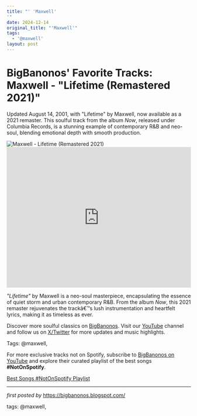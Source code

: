 ```yaml
---
title: "' 'Maxwell'
'"
date: 2024-12-14
original_title: "'Maxwell'"
tags:
  - '@maxwell'
layout: post
---
```

<!-- Post Title -->
<h1 >BigBanonos' Favorite Tracks: Maxwell - "Lifetime (Remastered 2021)"</h1> <!-- Introductory Text -->
<p >Updated August 14, 2001, with "Lifetime" by Maxwell, now available as a 2021 remaster. This soulful track from the album <em>Now</em>, released under Columbia Records, is a stunning example of contemporary R&B and neo-soul, blending emotional depth with smooth production.</p> <!-- Featured Image -->
<div > <img src="https://i.scdn.co/image/ab67616d0000b27315787c89836a4b06c7c7c488" alt="Maxwell - Lifetime (Remastered 2021)" />
</div> <!-- YouTube Video Embed -->
<div > <iframe width="100%" height="385" src="https://www.youtube.com/embed/gMAHTZ2nBvk" title="Maxwell - Lifetime (Official HD Video)" frameborder="0" allow="accelerometer; autoplay; clipboard-write; encrypted-media; gyroscope; picture-in-picture; web-share" referrerpolicy="strict-origin-when-cross-origin" allowfullscreen></iframe>
</div> <!-- Song Information -->
<div > <p><em>"Lifetime"</em> by Maxwell is a neo-soul masterpiece, encapsulating the essence of quiet storm and urban contemporary R&B. From the album <em>Now</em>, this 2021 remaster rejuvenates the trackâ€™s lush instrumentation and heartfelt lyrics, making it as timeless as ever.</p>
</div> <!-- Footer Links -->
<div > <p>Discover more soulful classics on <a href="https://bigbanonos.blogspot.com/" target="_blank">BigBanonos</a>. Visit our <a href="https://www.youtube.com/@BigBanonos" target="_blank">YouTube</a> channel and follow us on <a href="https://x.com/bigbanonos" target="_blank">X/Twitter</a> for more updates and music highlights.</p>
</div> <!-- Tags -->
<p >Tags: @maxwell,</p>


<!--Subscribe and Playlist Links-->
<div>
    <p>For more exclusive tracks not on Spotify, subscribe to <a href="https://www.youtube.com/@BigBanonos" target="_blank">BigBanonos on YouTube</a> and explore their curated playlist of the best songs <strong>#NotOnSpotify</strong>.</p>
    <p><a href="https://www.youtube.com/playlist?list=PLtuNtuTatqI0kFahUCbtbfenC_ET5O_tr" target="_blank">Best Songs #NotOnSpotify Playlist<br /></a></p></div>

<hr />

<p><em>first posted by</em> <a href="https://bigbanonos.blogspot.com/" rel="noopener" target="_new">https://bigbanonos.blogspot.com/</a></p>

<p>tags: @maxwell,</p>
